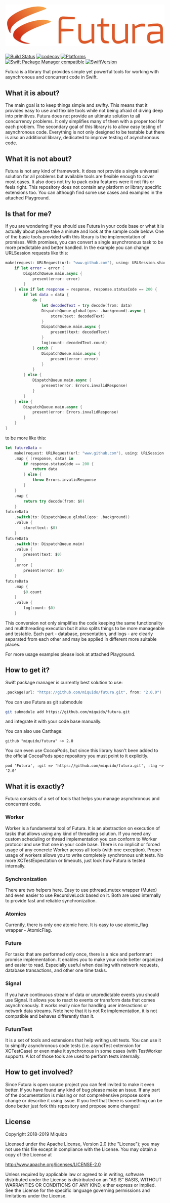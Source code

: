 # [![Futura](logo.jpeg)]()

[![Build Status](https://api.travis-ci.org/miquido/futura.svg?branch=master)](https://travis-ci.org/miquido/futura)
[![codecov](https://codecov.io/gh/miquido/futura/branch/master/graph/badge.svg)](https://codecov.io/gh/miquido/futura)
[![Platforms](https://img.shields.io/badge/platform-iOS%20|%20iPadOS%20|%20macOS-gray.svg?style=flat)]()
[![Swift Package Manager compatible](https://img.shields.io/badge/Swift%20Package%20Manager-compatible-brightgreen.svg)](https://github.com/apple/swift-package-manager)
[![SwiftVersion](https://img.shields.io/badge/Swift-5.1-brightgreen.svg)]()

Futura is a library that provides simple yet powerful tools for working with asynchronous and concurrent code in Swift.

## What it is about?

The main goal is to keep things simple and swifty. This means that it provides easy to use and flexible tools while not being afraid of diving deep into primitives. Futura does not provide an ultimate solution to all concurrency problems. It only simplifies many of them with a proper tool for each problem. The secondary goal of this library is to allow easy testing of asynchronous code. Everything is not only designed to be testable but there is also an additional library, dedicated to improve testing of asynchronous code.

## What it is not about?

Futura is not any kind of framework. It does not provide a single universal solution for all problems but available tools are flexible enough to cover most cases. It also does not try to pack extra features were it not fits or feels right. This repository does not contain any platform or library specific extensions too. You can although find some use cases and examples in the attached Playground.

## Is that for me?

If you are wondering if you should use Futura in your code base or what it is actually about please take a minute and look at the sample code below. One of the basic tools provided with this library is the implementation of promises. With promises, you can convert a single asynchronous task to be more predictable and better handled. In the example you can change URLSession requests like this:

``` swift
make(request: URLRequest(url: "www.github.com"), using: URLSession.shared) { (data, response, error) in
    if let error = error {
        DispatchQueue.main.async {
            present(error: error)
        }
    } else if let response = response, response.statusCode == 200 {
        if let data = data {
            do {
                let decodedText = try decode(from: data)
                DispatchQueue.global(qos: .background).async {
                    store(text: decodedText)
                }
                DispatchQueue.main.async {
                    present(text: decodedText)
                }
                log(count: decodedText.count)
            } catch {
                DispatchQueue.main.async {
                    present(error: error)
                }
            }
        } else {
            DispatchQueue.main.async {
                present(error: Errors.invalidResponse)
            }
        }
    } else {
        DispatchQueue.main.async {
            present(error: Errors.invalidResponse)
        }
    }
}
```

to be more like this:

``` swift
let futureData = 
    make(request: URLRequest(url: "www.github.com"), using: URLSession.shared)
    .map { (response, data) in
        if response.statusCode == 200 {
            return data
        } else {
            throw Errors.invalidResponse
        }
    }
    .map {
        return try decode(from: $0)
    }
futureData
    .switch(to: DispatchQueue.global(qos: .background))
    .value {
        store(text: $0)
    }
futureData
    .switch(to: DispatchQueue.main)
    .value {
        present(text: $0)
    }
    .error {
        present(error: $0)
    }
futureData
    .map {
        $0.count
    }
    .value {
        log(count: $0)
    }
```

This conversion not only simplifies the code keeping the same functionality and multithreading execution but it also splits things to be more manageable and testable. Each part - database, presentation, and logs - are clearly separated from each other and may be applied in different more suitable places.

For more usage examples please look at attached Playground.

## How to get it?

Swift package manager is currently best solution to use:

``` swift
.package(url: "https://github.com/miquido/futura.git", from: "2.0.0")
```

You can use Futura as git submodule

``` bash
git submodule add https://github.com/miquido/futura.git
```

and integrate it with your code base manually.


You can also use Carthage:

```
github "miquido/futura" ~> 2.0
```

You can even use CocoaPods, but since this library hasn't been added to the official CocoaPods spec repository you must point to it explicitly.

```
pod 'Futura', :git => 'https://github.com/miquido/futura.git', :tag ~> '2.0'
```

## What it is exactly?

Futura consists of a set of tools that helps you manage asynchronous and concurrent code.

### Worker

Worker is a fundamental tool of Futura. It is an abstraction on execution of tasks that allows using any kind of threading solution. If you need any custom scheduling or thread implementation you can conform to Worker protocol and use that one in your code base. There is no implicit or forced usage of any concrete Worker across all tools (with one exception). Proper usage of workers allows you to write completely synchronous unit tests. No more XCTestExpectation or timeouts, just look how Futura is tested internally.

### Synchronization

There are two helpers here. Easy to use pthread_mutex wrapper (Mutex) and even easier to use RecursiveLock based on it. Both are used internally to provide fast and reliable synchronization.

### Atomics

Currently, there is only one atomic here. It is easy to use atomic_flag wrapper - AtomicFlag.

### Future

For tasks that are performed only once, there is a nice and performant promise implementation. It enables you to make your code better organized and easier to read. Especially useful when dealing with network requests, database transactions, and other one time tasks.

### Signal

If you have continuous stream of data or unpredictable events you should use Signal. It allows you to react to events or transform data that comes asynchronously. It works really nice for handling user interactions or network data streams. Note here that it is not Rx implementation, it is not compatible and behaves differently than it.

### FuturaTest

It is a set of tools and extensions that help writing unit tests. You can use it to simplify asynchronous code tests (i.e. asyncTest extension for XCTestCase) or even make it synchronous in some cases (with TestWorker support). A lot of those tools are used to perform tests internally.

## How to get involved?

Since Futura is open source project you can feel invited to make it even better. If you have found any kind of bug please make an issue. If any part of the documentation is missing or not comprehensive propose some change or describe it using issue. If you feel that there is something can be done better just fork this repository and propose some changes!

## License

Copyright 2018-2019 Miquido

Licensed under the Apache License, Version 2.0 (the "License");
you may not use this file except in compliance with the License.
You may obtain a copy of the License at

http://www.apache.org/licenses/LICENSE-2.0

Unless required by applicable law or agreed to in writing, software
distributed under the License is distributed on an "AS IS" BASIS,
WITHOUT WARRANTIES OR CONDITIONS OF ANY KIND, either express or implied.
See the License for the specific language governing permissions and
limitations under the License.
